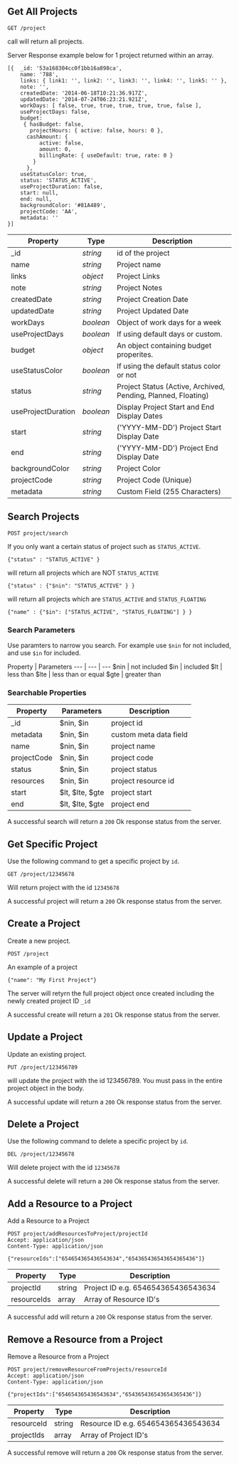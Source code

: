 ## Get All Projects

```
GET /project
```

call will return all projects.

Server Response example below for 1 project returned within an array. 

```
[{  _id: '53a168304cc0f1bb16a898ca',
    name: '788',
    links: { link1: '', link2: '', link3: '', link4: '', link5: '' },
    note: '',
    createdDate: '2014-06-18T10:21:36.917Z',
    updatedDate: '2014-07-24T06:23:21.921Z',
    workDays: [ false, true, true, true, true, true, false ],
    useProjectDays: false,
    budget:
     { hasBudget: false,
       projectHours: { active: false, hours: 0 },
      cashAmount: { 
          active: false,
          amount: 0,
          billingRate: { useDefault: true, rate: 0 } 
        } 
      },
    useStatusColor: true,
    status: 'STATUS_ACTIVE',
    useProjectDuration: false,
    start: null,
    end: null,
    backgroundColor: '#81A489',
    projectCode: 'AA',
    metadata: '' 
}]
```

Property | Type | Description
--- | --- | ---
_id | *string* | id of the project
name | *string* | Project name
links | *object* |Project Links
note | *string* | Project Notes
createdDate | *string* | Project Creation Date
updatedDate | *string* | Project Updated Date
workDays | *boolean* | Object of work days for a week
useProjectDays | *boolean* | If using default days or custom.
budget | *object* | An object containing budget properites. 
useStatusColor | *boolean* | If using the default status color or not
status | *string* | Project Status (Active, Archived, Pending, Planned, Floating)
useProjectDuration | *boolean* | Display Project Start and End Display Dates
start | *string* |('YYYY-MM-DD') Project Start Display Date
end |*string* |('YYYY-MM-DD') Project End Display Date
backgroundColor |*string* | Project  Color
projectCode |*string* | Project Code (Unique)
metadata | *string* | Custom Field (255 Characters)

## Search Projects
```
POST project/search
```
If you only want a certain status of project such as `STATUS_ACTIVE`. 

```
{"status" : "STATUS_ACTIVE" }
```
will return all projects which are NOT `STATUS_ACTIVE`
```
{"status" : {"$nin": "STATUS_ACTIVE" } }
```
will return all projects which are `STATUS_ACTIVE` and `STATUS_FLOATING`
```
{"name" : {"$in": ["STATUS_ACTIVE", "STATUS_FLOATING"] } }
```

### Search Parameters
Use paramters to narrow you search. For example use `$nin` for not included, and use `$in` for included.

Property | Parameters
--- | --- | ---
$nin | not included
$in | included
$lt | less than
$lte | less than or equal
$gte | greater than

### Searchable Properties
Property | Parameters | Description
--- | --- | ---
_id | $nin, $in | project id
metadata | $nin, $in | custom meta data field
name | $nin, $in | project name
projectCode | $nin, $in | project code
status | $nin, $in | project status
resources | $nin, $in | project resource id
start |$lt, $lte, $gte | project start
end | $lt, $lte, $gte | project end

A successful search will return a `200` Ok response status from the server.

## Get Specific Project
Use the following command to get a specific project by `id`.
```
GET /project/12345678
```
Will return project with the id `12345678`

A successful project will return a `200` Ok response status from the server.

## Create a Project
Create a new project.
```
POST /project
```
An example of a project

```
{"name": "My First Project"}
```
The server will retyrn the full project object once created including the newly created project ID `_id`

A successful create will return a `201` Ok response status from the server.

## Update a Project
Update an existing project.
```
PUT /project/123456789
```
will update the project with the id 123456789. You must pass in the entire project object in the body. 

A successful update will return a `200` Ok response status from the server.

## Delete a Project
Use the following command to delete a specific project by `id`.
```
DEL /project/12345678
```
Will delete project with the id `12345678`

A successful delete will return a `200` Ok response status from the server.

## Add a Resource to a Project
Add a Resource to a Project
```
POST project/addResourcesToProject/projectId
Accept: application/json
Content-Type: application/json

{"resourceIds":["654654365436543634","654365436543654365436"]}
```
Property | Type | Description
--- | --- | ---
projectId | string | Project ID e.g. 654654365436543634
resourceIds | array | Array of Resource ID's

A successful add will return a `200` Ok response status from the server.

## Remove a Resource from a Project
Remove a Resource from a Project
```
POST project/removeResourceFromProjects/resourceId
Accept: application/json
Content-Type: application/json

{"projectIds":["654654365436543634","654365436543654365436"]}
```
Property | Type | Description
--- | --- | ---
resourceId | string | Resource ID e.g. 654654365436543634
projectIds | array | Array of Project ID's

A successful remove will return a `200` Ok response status from the server.
